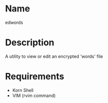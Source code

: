 # Name
edwords

# Description
A utility to view or edit an encrypted 'words' file

# Requirements
* Korn Shell
* VIM (rvim command)

